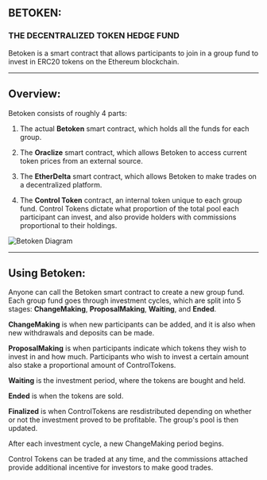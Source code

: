 ## BETOKEN:
### THE DECENTRALIZED TOKEN HEDGE FUND

Betoken is a smart contract that allows participants to join in a group fund to invest in ERC20 tokens on the Ethereum blockchain.

 <hr>

## Overview:
Betoken consists of roughly 4 parts:


1) The actual <b>Betoken</b> smart contract, which holds all the funds for each group.


2) The <b>Oraclize</b> smart contract, which allows Betoken to access current token prices from an external source.


3) The <b>EtherDelta</b> smart contract, which allows Betoken to make trades on a decentralized platform.


4) The <b>Control Token</b> contract, an internal token unique to each group fund. Control Tokens dictate what proportion of the total pool each participant can invest, and also provide holders with commissions proportional to their holdings.

![Betoken Diagram](https://i.imgur.com/zvuHS9r.png)

<hr>

## Using Betoken:
Anyone can call the Betoken smart contract to create a new group fund. Each group fund goes through investment cycles, which are split into 5 stages: <b>ChangeMaking</b>, <b>ProposalMaking</b>, <b>Waiting</b>, and <b>Ended</b>.

<b>ChangeMaking</b> is when new participants can be added, and it is also when new withdrawals and deposits can be made.

<b>ProposalMaking</b> is when participants indicate which tokens they wish to invest in and how much. Participants who wish to invest a certain amount also stake a proportional amount of ControlTokens.

<b>Waiting</b> is the investment period, where the tokens are bought and held.

<b>Ended</b> is when the tokens are sold.

<b>Finalized</b> is when ControlTokens are resdistributed depending on whether or not the investment proved to be profitable. The group's pool is then updated.

After each investment cycle, a new ChangeMaking period begins.

Control Tokens can be traded at any time, and the commissions attached provide additional incentive for investors to make good trades.
